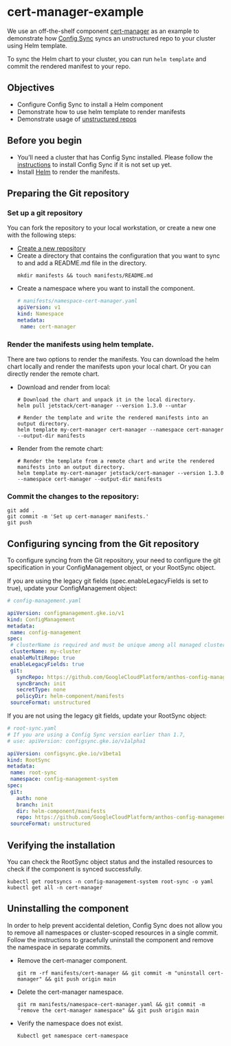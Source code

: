 # cert-manager-example

We use an off-the-shelf component [cert-manager](https://github.com/jetstack/cert-manager) as an example to demonstrate
how [Config Sync](https://cloud.google.com/kubernetes-engine/docs/add-on/config-sync) syncs an unstructured repo to your cluster using Helm template.

To sync the Helm chart to your cluster, you can run `helm template` and commit the rendered manifest to your repo. 

## Objectives
- Configure Config Sync to install a Helm component
- Demonstrate how to use helm template to render manifests
- Demonstrate usage of [unstructured repos](https://cloud.google.com/kubernetes-engine/docs/add-on/config-sync/how-to/unstructured-repo)

## Before you begin
- You’ll need a cluster that has Config Sync installed.
  Please follow the [instructions](https://cloud.google.com/kubernetes-engine/docs/add-on/config-sync/how-to/installing)
  to install Config Sync if it is not set up yet.
- Install [Helm](https://helm.sh/) to render the manifests.

## Preparing the Git repository

### Set up a git repository
You can fork the repository to your local workstation, or create a new one with the following steps:
- [Create a new repository](https://docs.github.com/en/github/getting-started-with-github/create-a-repo)
- Create a directory that contains the configuration that you want to sync to and add a README.md file in the directory.
  ```shell script
  mkdir manifests && touch manifests/README.md
  ```
- Create a namespace where you want to install the component.
  ```yaml
  # manifests/namespace-cert-manager.yaml
  apiVersion: v1
  kind: Namespace
  metadata:
   name: cert-manager
  ```
 
### Render the manifests using helm template.
There are two options to render the manifests.
You can download the helm chart locally and render the manifests upon your local chart.
Or you can directly render the remote chart.
- Download and render from local:
  ```shell script
  # Download the chart and unpack it in the local directory.
  helm pull jetstack/cert-manager --version 1.3.0 --untar

  # Render the template and write the rendered manifests into an output directory.
  helm template my-cert-manager cert-manager --namespace cert-manager --output-dir manifests
  ```
- Render from the remote chart:
  ```shell script
  # Render the template from a remote chart and write the rendered manifests into an output directory.
  helm template my-cert-manager jetstack/cert-manager --version 1.3.0 --namespace cert-manager --output-dir manifests
  ```
  
### Commit the changes to the repository:
   ```shell script
   git add .
   git commit -m 'Set up cert-manager manifests.'
   git push
   ```
   
## Configuring syncing from the Git repository
To configure syncing from the Git repository, your need to configure the git specification in your ConfigManagement
object, or your RootSync object.

If you are using the legacy git fields (spec.enableLegacyFields is set to true), update your ConfigManagement object:
```yaml
# config-management.yaml

apiVersion: configmanagement.gke.io/v1
kind: ConfigManagement
metadata:
 name: config-management
spec:
 # clusterName is required and must be unique among all managed clusters
 clusterName: my-cluster
 enableMultiRepo: true
 enableLegacyFields: true
 git:
   syncRepo: https://github.com/GoogleCloudPlatform/anthos-config-management-samples/
   syncBranch: init
   secretType: none
   policyDir: helm-component/manifests
 sourceFormat: unstructured
```

If you are not using the legacy git fields, update your RootSync object:
```yaml
# root-sync.yaml
# If you are using a Config Sync version earlier than 1.7,
# use: apiVersion: configsync.gke.io/v1alpha1

apiVersion: configsync.gke.io/v1beta1
kind: RootSync
metadata:
 name: root-sync
 namespace: config-management-system
spec:
 git:
   auth: none
   branch: init
   dir: helm-component/manifests
   repo: https://github.com/GoogleCloudPlatform/anthos-config-management-samples/
 sourceFormat: unstructured
```

## Verifying the installation
You can check the RootSync object status and the installed resources to check if the component is synced successfully.
```shell script
kubectl get rootsyncs -n config-management-system root-sync -o yaml
kubectl get all -n cert-manager
```

## Uninstalling the component
In order to help prevent accidental deletion, Config Sync does not allow you to remove all namespaces or
cluster-scoped resources in a single commit.
Follow the instructions to gracefully uninstall the component and remove the namespace in separate commits.
- Remove the cert-manager component.
  ```shell script
  git rm -rf manifests/cert-manager && git commit -m "uninstall cert-manager" && git push origin main
  ````
- Delete the cert-manager namespace.
  ```shell script
  git rm manifests/namespace-cert-manager.yaml && git commit -m "remove the cert-manager namespace" && git push origin main
  ````
- Verify the namespace does not exist.
  ```shell script
  Kubectl get namespace cert-namespace
  ```
